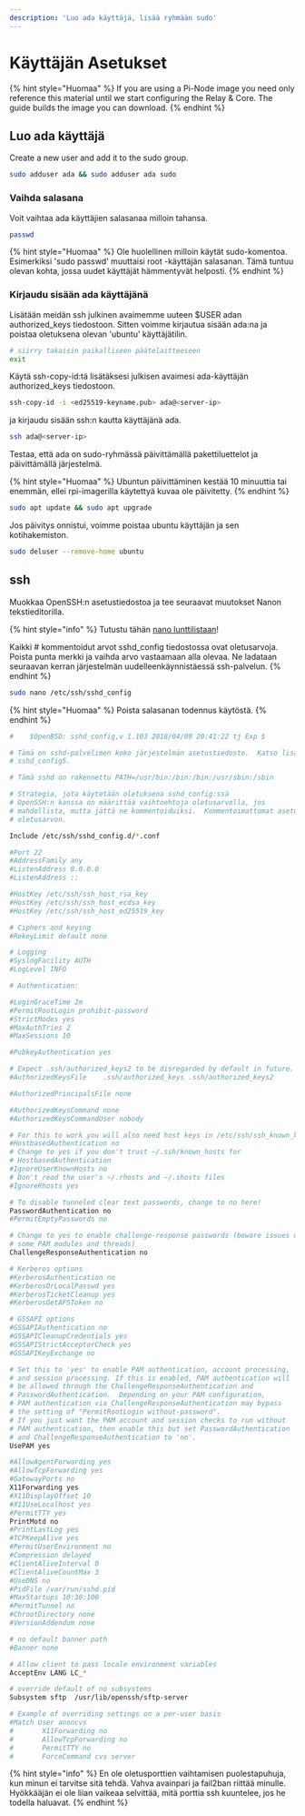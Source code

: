 ```yaml
---
description: 'Luo ada käyttäjä, lisää ryhmään sudo'
---
```


# Käyttäjän Asetukset

{% hint style="Huomaa" %}
If you are using a Pi-Node image you need only reference this material until we start configuring the Relay & Core. The guide builds the image you can download.
{% endhint %}

## Luo ada käyttäjä

Create a new user and add it to the sudo group.

```bash
sudo adduser ada && sudo adduser ada sudo
```

### Vaihda salasana

Voit vaihtaa ada käyttäjien salasanaa milloin tahansa.

```bash
passwd
```

{% hint style="Huomaa" %}
Ole huolellinen milloin käytät sudo-komentoa. Esimerkiksi 'sudo passwd' muuttaisi root -käyttäjän salasanan. Tämä tuntuu olevan kohta, jossa uudet käyttäjät hämmentyvät helposti.
{% endhint %}

### Kirjaudu sisään ada käyttäjänä

Lisätään meidän ssh julkinen avaimemme uuteen $USER adan authorized\_keys tiedostoon. Sitten voimme kirjautua sisään ada:na ja poistaa oletuksena olevan 'ubuntu' käyttäjätilin.

```bash
# siirry takaisin paikalliseen päätelaitteeseen
exit
```

Käytä ssh-copy-id:tä lisätäksesi julkisen avaimesi ada-käyttäjän authorized\_keys tiedostoon.

```bash
ssh-copy-id -i <ed25519-keyname.pub> ada@<server-ip>
```

ja kirjaudu sisään ssh:n kautta käyttäjänä ada.

```bash
ssh ada@<server-ip>
```

Testaa, että ada on sudo-ryhmässä päivittämällä pakettiluettelot ja päivittämällä järjestelmä.

{% hint style="Huomaa" %}
Ubuntun päivittäminen kestää 10 minuuttia tai enemmän, ellei rpi-imagerilla käytettyä kuvaa ole päivitetty.
{% endhint %}

```bash
sudo apt update && sudo apt upgrade
```

Jos päivitys onnistui, voimme poistaa ubuntu käyttäjän ja sen kotihakemiston.

```bash
sudo deluser --remove-home ubuntu
```

## ssh

Muokkaa OpenSSH:n asetustiedostoa ja tee seuraavat muutokset Nanon tekstieditorilla.

{% hint style="info" %}
Tutustu tähän [nano lunttilistaan](https://www.nano-editor.org/dist/latest/cheatsheet.html)!

Kaikki \# kommentoidut arvot sshd\_config tiedostossa ovat oletusarvoja. Poista punta merkki ja vaihda arvo vastaamaan alla olevaa. Ne ladataan seuraavan kerran järjestelmän uudelleenkäynnistäessä ssh-palvelun.
{% endhint %}

```bash
sudo nano /etc/ssh/sshd_config
```

{% hint style="Huomaa" %}
Poista salasanan todennus käytöstä.
{% endhint %}

```bash
#    $OpenBSD: sshd_config,v 1.103 2018/04/09 20:41:22 tj Exp $

# Tämä on sshd-palvelimen koko järjestelmän asetustiedosto.  Katso lisätietoja kohdasta
# sshd_config5.

# Tämä sshd on rakennettu PATH=/usr/bin:/bin:/bin:/usr/sbin:/sbin

# Strategia, jota käytetään oletuksena sshd_config:ssä
# OpenSSH:n kanssa on määrittää vaihtoehtoja oletusarvolla, jos
# mahdollista, mutta jättä ne kommentoiduiksi.  Kommentoimattomat asetukset ohittavat
# oletusarvon.

Include /etc/ssh/sshd_config.d/*.conf

#Port 22
#AddressFamily any
#ListenAddress 0.0.0.0
#ListenAddress ::

#HostKey /etc/ssh/ssh_host_rsa_key
#HostKey /etc/ssh/ssh_host_ecdsa_key
#HostKey /etc/ssh/ssh_host_ed25519_key

# Ciphers and keying
#RekeyLimit default none

# Logging
#SyslogFacility AUTH
#LogLevel INFO

# Authentication:

#LoginGraceTime 2m
#PermitRootLogin prohibit-password
#StrictModes yes
#MaxAuthTries 2
#MaxSessions 10

#PubkeyAuthentication yes

# Expect .ssh/authorized_keys2 to be disregarded by default in future.
#AuthorizedKeysFile    .ssh/authorized_keys .ssh/authorized_keys2

#AuthorizedPrincipalsFile none

#AuthorizedKeysCommand none
#AuthorizedKeysCommandUser nobody

# For this to work you will also need host keys in /etc/ssh/ssh_known_hosts
#HostbasedAuthentication no
# Change to yes if you don't trust ~/.ssh/known_hosts for
# HostbasedAuthentication
#IgnoreUserKnownHosts no
# Don't read the user's ~/.rhosts and ~/.shosts files
#IgnoreRhosts yes

# To disable tunneled clear text passwords, change to no here!
PasswordAuthentication no
#PermitEmptyPasswords no

# Change to yes to enable challenge-response passwords (beware issues with
# some PAM modules and threads)
ChallengeResponseAuthentication no

# Kerberos options
#KerberosAuthentication no
#KerberosOrLocalPasswd yes
#KerberosTicketCleanup yes
#KerberosGetAFSToken no

# GSSAPI options
#GSSAPIAuthentication no
#GSSAPICleanupCredentials yes
#GSSAPIStrictAcceptorCheck yes
#GSSAPIKeyExchange no

# Set this to 'yes' to enable PAM authentication, account processing,
# and session processing. If this is enabled, PAM authentication will
# be allowed through the ChallengeResponseAuthentication and
# PasswordAuthentication.  Depending on your PAM configuration,
# PAM authentication via ChallengeResponseAuthentication may bypass
# the setting of "PermitRootLogin without-password".
# If you just want the PAM account and session checks to run without
# PAM authentication, then enable this but set PasswordAuthentication
# and ChallengeResponseAuthentication to 'no'.
UsePAM yes

#AllowAgentForwarding yes
#AllowTcpForwarding yes
#GatewayPorts no
X11Forwarding yes
#X11DisplayOffset 10
#X11UseLocalhost yes
#PermitTTY yes
PrintMotd no
#PrintLastLog yes
#TCPKeepAlive yes
#PermitUserEnvironment no
#Compression delayed
#ClientAliveInterval 0
#ClientAliveCountMax 3
#UseDNS no
#PidFile /var/run/sshd.pid
#MaxStartups 10:30:100
#PermitTunnel no
#ChrootDirectory none
#VersionAddendum none

# no default banner path
#Banner none

# Allow client to pass locale environment variables
AcceptEnv LANG LC_*

# override default of no subsystems
Subsystem sftp  /usr/lib/openssh/sftp-server

# Example of overriding settings on a per-user basis
#Match User anoncvs
#       X11Forwarding no
#       AllowTcpForwarding no
#       PermitTTY no
#       ForceCommand cvs server
```

{% hint style="info" %}
En ole oletusporttien vaihtamisen puolestapuhuja, kun minun ei tarvitse sitä tehdä. Vahva avainpari ja fail2ban riittää minulle. Hyökkääjän ei ole liian vaikeaa selvittää, mitä porttia ssh kuuntelee, jos he todella haluavat.
{% endhint %}

